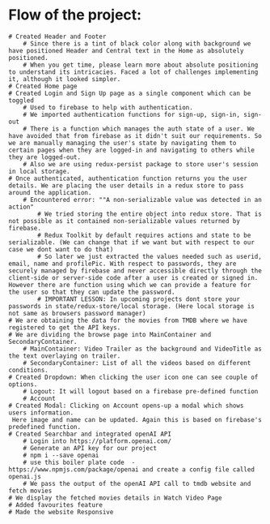 # Flow of the project:
    # Created Header and Footer
        # Since there is a tint of black color along with background we have positioned Header and Central text in the Home as absolutely positioned.
        # When you get time, please learn more about absolute positioning to understand its intricacies. Faced a lot of challenges implementing it, although it looked simpler.
    # Created Home page
    # Created Login and Sign Up page as a single component which can be toggled
        # Used to firebase to help with authentication.  
        # We imported authentication functions for sign-up, sign-in, sign-out
        # There is a function which manages the auth state of a user. We have avoided that from firebase as it didn't suit our requirements. So we are manually managing the user's state by navigating them to certain pages when they are logged-in and navigating to others while they are logged-out. 
        # Also we are using redux-persist package to store user's session in local storage.   
    # Once authenticated, authentication function returns you the user details. We are placing the user details in a redux store to pass around the application.  
        # Encountered error: ""A non-serializable value was detected in an action" 
            # We tried storing the entire object into redux store. That is not possible as it contained non-serializable values returned by firebase.
            # Redux Toolkit by default requires actions and state to be serializable. (We can change that if we want but with respect to our case we dont want to do that)
            # So later we just extracted the values needed such as userid, email, name and profilePic. With respect to passwords, they are securely managed by firebase and never accessible directly through the client-side or server-side code after a user is created or signed in. However there are function using which we can provide a feature for the user so that they can update the password.
            # IMPORTANT LESSON: In upcoming projects dont store your passwords in state/redux-store/local storage. (Here local storage is not same as browsers password manager)
    # We are obtaining the data for the movies from TMDB where we have registered to get the API keys.
    # We are dividing the browse page into MainContainer and SecondaryContainer.
        # MainContainer: Video Trailer as the background and VideoTitle as the text overlaying on trailer.
        # SecondaryContainer: List of all the videos based on different conditions.
    # Created Dropdown: When clicking the user icon one can see couple of options. 
        # Logout: It will logout based on a firebase pre-defined function
        # Account
    # Created Modal: Clicking on Account opens-up a modal which shows users information.
     Here image and name can be updated. Again this is based on firebase's predefined function.
    # Created Searchbar and integrated openAI API
        # Login into https://platform.openai.com/
        # Generate an API key for our project 
        # npm i --save openai
        # use this boiler plate code  - https://www.npmjs.com/package/openai and create a config file called openai.js
        # We pass the output of the openAI API call to tmdb website and fetch movies
    # We display the fetched movies details in Watch Video Page
    # Added favourites feature
    # Made the website Responsive
